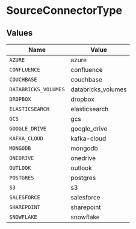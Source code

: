 # SourceConnectorType


## Values

| Name                 | Value                |
| -------------------- | -------------------- |
| `AZURE`              | azure                |
| `CONFLUENCE`         | confluence           |
| `COUCHBASE`          | couchbase            |
| `DATABRICKS_VOLUMES` | databricks_volumes   |
| `DROPBOX`            | dropbox              |
| `ELASTICSEARCH`      | elasticsearch        |
| `GCS`                | gcs                  |
| `GOOGLE_DRIVE`       | google_drive         |
| `KAFKA_CLOUD`        | kafka-cloud          |
| `MONGODB`            | mongodb              |
| `ONEDRIVE`           | onedrive             |
| `OUTLOOK`            | outlook              |
| `POSTGRES`           | postgres             |
| `S3`                 | s3                   |
| `SALESFORCE`         | salesforce           |
| `SHAREPOINT`         | sharepoint           |
| `SNOWFLAKE`          | snowflake            |